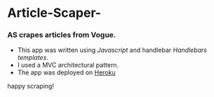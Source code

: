 # Article-Scaper-

### AS crapes articles from Vogue.

- This app was written using _Javascript_ and handlebar _Handlebars templates_.
- I used a MVC architectural pattern.
- The app was deployed on [Heroku](https://voguescraper.herokuapp.com/articles)

happy scraping!
